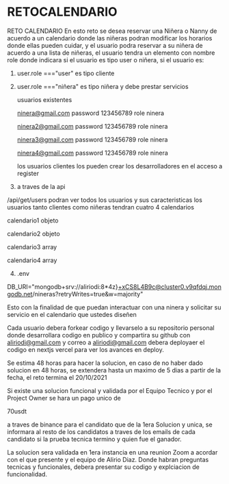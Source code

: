 # RETOCALENDARIO
RETO CALENDARIO
En esto reto se desea reservar una Niñera o Nanny de acuerdo a un calendario 
donde las niñeras podran modificar los horarios donde ellas pueden cuidar, 
y el usuario podra reservar a su niñera de acuerdo a una lista de niñeras,
el usuario tendra un elemento con nombre role donde indicara si el usuario es 
tipo user o niñera, si el usuario es:

1. user.role ==="user"   es tipo cliente
2. user.role ==="niñera" es tipo niñera y debe prestar servicios

   
   usuarios existentes

   
   ninera@gmail.com  password 123456789  role ninera
   
   ninera2@gmail.com  password 123456789 role ninera
   
   ninera3@gmail.com  password 123456789 role ninera
   
   ninera4@gmail.com  password 123456789 role ninera

   los usuarios clientes los pueden crear los desarrolladores en el acceso a register

3.   a traves de la api

   /api/get/users podran ver todos los usuarios y sus caracteristicas
   los usuarios tanto clientes como niñeras tendran cuatro 4 calendarios
   
   calendario1 objeto
   
   calendario2 objeto
   
   calendario3 array
   
   calendario4 array
   
4. .env


DB_URI="mongodb+srv://aliriodi:8*4z}+xCS8L4B9c@cluster0.v9qfdqj.mongodb.net/nineras?retryWrites=true&w=majority"

   Esto con la finalidad de que puedan interactuar con una ninera y solicitar su servicio en el calendario
   que ustedes diseñen
   
Cada usuario debera forkear codigo y llevarselo a su repositorio personal donde desarrollara codigo
en publico y compartira su github con aliriodi@gmail.com y correo a aliriodi@gmail.com 
debera deployaer el codigo en nextjs vercel para ver los avances en deploy.

Se estima 48 horas para hacer la solucion, en caso de no haber dado solucion en 48 horas, se extendera hasta un maximo 
de 5 dias a partir de la fecha, el reto termina el 20/10/2021

Si existe una solucion funcional y validada por el Equipo Tecnico y por el Project Owner se hara un pago unico 
de 

70usdt 

a traves de binance para el candidato que de la 1era Solucion y unica, se informara al resto de los candidatos a traves
de los emails de cada candidato si la prueba tecnica termino y quien fue el ganador.

La solucion sera validada en 1era instancia en una reunion Zoom a acordar con el que presente y el equipo de Alirio Diaz.
Donde habran preguntas tecnicas y funcionales, debera presentar su codigo y explciacion de funcionalidad.

